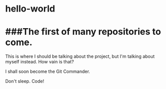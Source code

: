 # hello-world
###The first of many repositories to come.
=======================================

This is where I should be talking about the project, but I'm talking about myself instead.
How vain is that?

I shall soon become the Git Commander.

Don't sleep. Code!
